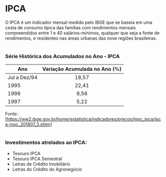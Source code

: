 # IPCA

O IPCA é um indicador mensal medido pelo IBGE que se baseia em uma cesta de consumo típica das famílias com rendimentos mensais compreendidos entre 1 e 40 salários-mínimos, qualquer que seja a fonte de rendimentos, e residentes nas áreas urbanas das nove regiões brasileiras.
<br /> <br />

### Série Histórica dos Acumulados no Ano - IPCA

| Ano            | Variação Acumulada no Ano (%) |
| -------------- |:-----------------------------:|
| Jul a Dez/94   | 18,57                         |
| 1995           | 22,41                         |
| 1996           | 9,56                          |
| 1997           | 5,22                          |

Fonte: [https://ww2.ibge.gov.br/home/estatistica/indicadores/precos/inpc_ipca/ipca-inpc_201807_3.shtm]
<br /> <br />

### Investimentos atrelados ao IPCA:
  - Tesouro IPCA
  - Tesouro IPCA Semestral
  - Letras de Crédito Imobiliário
  - Letras do Crédito do Agronegócio
